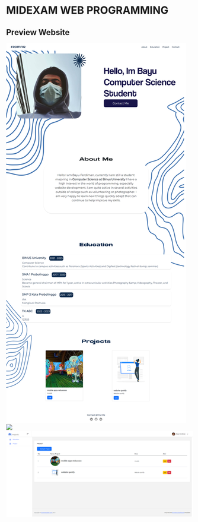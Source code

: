 # MIDEXAM WEB PROGRAMMING
## Preview Website
<div>
    <img src="./public/assets/webiste.png">
    <img src="./public/assets/webiste-admin">
    <img src="./public/assets/website-admin-02.png">
</div>

